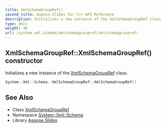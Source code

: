 ```yaml
---
title: XmlSchemaGroupRef()
second_title: Aspose.Slides for C++ API Reference
description: Initializes a new instance of the XmlSchemaGroupRef class.
type: docs
weight: 40
url: /system.xml.schema/xmlschemagroupref/xmlschemagroupref/
---
```

## XmlSchemaGroupRef::XmlSchemaGroupRef() constructor


Initializes a new instance of the [XmlSchemaGroupRef](../) class.

```cpp
System::Xml::Schema::XmlSchemaGroupRef::XmlSchemaGroupRef()
```

## See Also

* Class [XmlSchemaGroupRef](../)
* Namespace [System::Xml::Schema](../../)
* Library [Aspose.Slides](../../../)